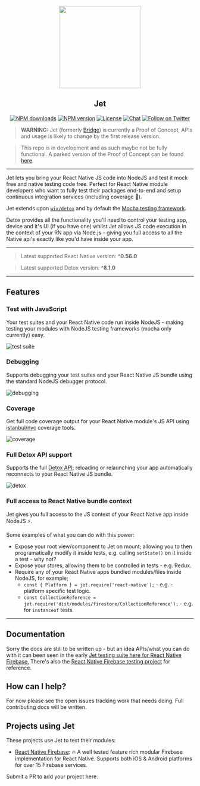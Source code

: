 <p align="center">
  <a href="https://invertase.io">
    <img height="220" src="https://static.invertase.io/assets/jet-animated.gif"><br/>
  </a>
  <h2 align="center">Jet</h2>
</p>

<p align="center">
  <a href="https://www.npmjs.com/package/jet"><img src="https://img.shields.io/npm/dm/jet.svg?style=flat-square" alt="NPM downloads"></a>
  <a href="https://www.npmjs.com/package/jet"><img src="https://img.shields.io/npm/v/jet.svg?style=flat-square" alt="NPM version"></a>
  <a href="/LICENSE"><img src="https://img.shields.io/npm/l/jet.svg?style=flat-square" alt="License"></a>
  <a href="https://discord.gg/C9aK28N"><img src="https://img.shields.io/discord/295953187817521152.svg?logo=discord&style=flat-square&colorA=7289da&label=discord" alt="Chat"></a>
  <a href="https://twitter.com/invertaseio"><img src="https://img.shields.io/twitter/follow/invertaseio.svg?style=social&label=Follow" alt="Follow on Twitter"></a>
</p>

> **WARNING:** Jet (formerly [Bridge](https://github.com/Salakar/bridge)) is currently a Proof of Concept, APIs and usage is likely to change by the first release version.

> This repo is in development and as such maybe not be fully functional. A parked version of the Proof of Concept can be found [here](https://github.com/Salakar/bridge).

----

Jet lets you bring your React Native JS code into NodeJS and test it mock free and native testing code free. Perfect for React Native module developers who want to fully test their packages end-to-end and setup continuous integration services (including coverage 💯).

Jet extends upon [`wix/detox`](https://github.com/wix/detox) and by default the [Mocha testing framework](https://mochajs.org/).

Detox provides all the functionality you'll need to control your testing app, device and it's UI (if you have one) whilst Jet allows JS code execution in the context of your RN app via Node.js - giving you full access to all the Native api's exactly like you'd have inside your app.

----

> Latest supported React Native version: **^0.56.0**

> Latest supported Detox version: **^8.1.0**

----

## Features

### Test with JavaScript 

Your test suites and your React Native code run inside NodeJS - making testing your modules with NodeJS testing frameworks (mocha only currently) easy.

![test suite](https://static.invertase.io/assets/jet/tests-1.gif)


### Debugging

Supports debugging your test suites and your React Native JS bundle using the standard NodeJS debugger protocol.

![debugging](https://static.invertase.io/assets/jet/debugging.gif)


### Coverage

Get full code coverage output for your React Native module's JS API using [istanbul/nyc](https://github.com/istanbuljs/nyc) coverage tools.

![coverage](https://static.invertase.io/assets/jet/coverage.png)


### Full Detox API support

Supports the full [Detox API](https://github.com/wix/detox/blob/master/docs/README.md#api-reference); reloading or relaunching your app automatically reconnects to your React Native JS bundle.

![detox](https://static.invertase.io/assets/jet/detox.png)


### Full access to React Native bundle context

Jet gives you full access to the JS context of your React Native app inside NodeJS ⚡️. 

Some examples of what you can do with this power:

  - Expose your root view/component to Jet on mount; allowing you to then programatically modify it inside tests, e.g. calling `setState()` on it inside a test - why not?
  - Expose your stores, allowing them to be controlled in tests - e.g. Redux.
  - Require any of your React Native apps bundled modules/files inside NodeJS, for example;
    - `const { Platform } = jet.require('react-native');` - e.g. - platform specific test logic.
    - `const CollectionReference = jet.require('dist/modules/firestore/CollectionReference');` - e.g. for `instanceof` tests.



----

## Documentation

Sorry the docs are still to be written up - but an idea APIs/what you can do with it can been seen in the early [Jet testing suite here for React Native Firebase.](https://github.com/invertase/react-native-firebase/blob/master/bridge/e2e/bridge.spec.js) There's also the [React Native Firebase testing project](https://github.com/Salakar/react-native-firebase/tree/master/bridge) for reference.


## How can I help?

For now please see the open issues tracking work that needs doing. Full contributing docs will be written.


## Projects using Jet

These projects use Jet to test their modules:

- [React Native Firebase](https://github.com/invertase/react-native-firebase): 🔥 A well tested feature rich modular Firebase implementation for React Native. Supports both iOS & Android platforms for over 15 Firebase services.

Submit a PR to add your project here.
